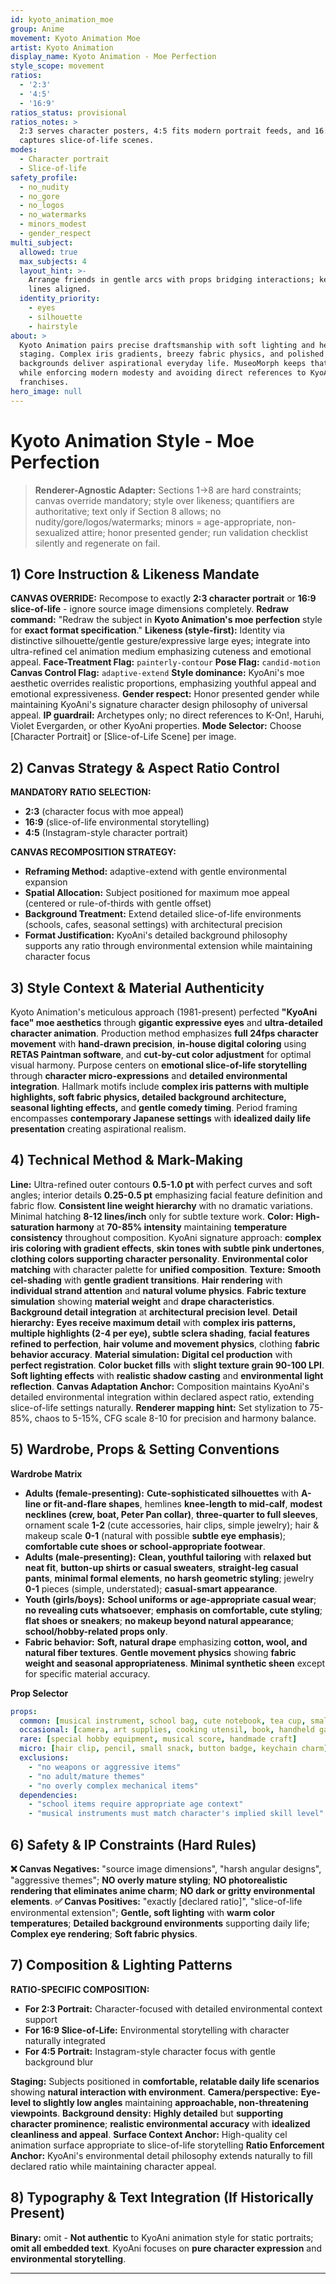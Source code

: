 ```yaml
---
id: kyoto_animation_moe
group: Anime
movement: Kyoto Animation Moe
artist: Kyoto Animation
display_name: Kyoto Animation - Moe Perfection
style_scope: movement
ratios:
  - '2:3'
  - '4:5'
  - '16:9'
ratios_status: provisional
ratios_notes: >
  2:3 serves character posters, 4:5 fits modern portrait feeds, and 16:9
  captures slice-of-life scenes.
modes:
  - Character portrait
  - Slice-of-life
safety_profile:
  - no_nudity
  - no_gore
  - no_logos
  - no_watermarks
  - minors_modest
  - gender_respect
multi_subject:
  allowed: true
  max_subjects: 4
  layout_hint: >-
    Arrange friends in gentle arcs with props bridging interactions; keep eye
    lines aligned.
  identity_priority:
    - eyes
    - silhouette
    - hairstyle
about: >
  Kyoto Animation pairs precise draftsmanship with soft lighting and heartfelt
  staging. Complex iris gradients, breezy fabric physics, and polished
  backgrounds deliver aspirational everyday life. MuseoMorph keeps that warmth
  while enforcing modern modesty and avoiding direct references to KyoAni
  franchises.
hero_image: null
---
```



# Kyoto Animation Style - Moe Perfection


> **Renderer-Agnostic Adapter:** Sections 1→8 are hard constraints; canvas override mandatory; style over likeness; quantifiers are authoritative; text only if Section 8 allows; no nudity/gore/logos/watermarks; minors = age-appropriate, non-sexualized attire; honor presented gender; run validation checklist silently and regenerate on fail.

## 1) Core Instruction & Likeness Mandate

**CANVAS OVERRIDE:** Recompose to exactly **2:3 character portrait** or **16:9 slice-of-life** - ignore source image dimensions completely. **Redraw command:** "Redraw the subject in **Kyoto Animation's moe perfection** style for **exact format specification**." **Likeness (style-first):** Identity via distinctive silhouette/gentle gesture/expressive large eyes; integrate into ultra-refined cel animation medium emphasizing cuteness and emotional appeal. **Face-Treatment Flag:** `painterly-contour` **Pose Flag:** `candid-motion` **Canvas Control Flag:** `adaptive-extend` **Style dominance:** KyoAni's moe aesthetic overrides realistic proportions, emphasizing youthful appeal and emotional expressiveness. **Gender respect:** Honor presented gender while maintaining KyoAni's signature character design philosophy of universal appeal. **IP guardrail:** Archetypes only; no direct references to K-On!, Haruhi, Violet Evergarden, or other KyoAni properties. **Mode Selector:** Choose [Character Portrait] or [Slice-of-Life Scene] per image.

## 2) Canvas Strategy & Aspect Ratio Control

**MANDATORY RATIO SELECTION:**

- **2:3** (character focus with moe appeal)
- **16:9** (slice-of-life environmental storytelling)
- **4:5** (Instagram-style character portrait)

**CANVAS RECOMPOSITION STRATEGY:**

- **Reframing Method:** adaptive-extend with gentle environmental expansion
- **Spatial Allocation:** Subject positioned for maximum moe appeal (centered or rule-of-thirds with gentle offset)
- **Background Treatment:** Extend detailed slice-of-life environments (schools, cafes, seasonal settings) with architectural precision
- **Format Justification:** KyoAni's detailed background philosophy supports any ratio through environmental extension while maintaining character focus

## 3) Style Context & Material Authenticity

Kyoto Animation's meticulous approach (1981-present) perfected **"KyoAni face" moe aesthetics** through **gigantic expressive eyes** and **ultra-detailed character animation**. Production method emphasizes **full 24fps character movement** with **hand-drawn precision**, **in-house digital coloring** using **RETAS Paintman software**, and **cut-by-cut color adjustment** for optimal visual harmony. Purpose centers on **emotional slice-of-life storytelling** through **character micro-expressions** and **detailed environmental integration**. Hallmark motifs include **complex iris patterns with multiple highlights, soft fabric physics, detailed background architecture, seasonal lighting effects,** and **gentle comedy timing**. Period framing encompasses **contemporary Japanese settings** with **idealized daily life presentation** creating aspirational realism.

## 4) Technical Method & Mark-Making

**Line:** Ultra-refined outer contours **0.5-1.0 pt** with perfect curves and soft angles; interior details **0.25-0.5 pt** emphasizing facial feature definition and fabric flow. **Consistent line weight hierarchy** with no dramatic variations. Minimal hatching **8-12 lines/inch** only for subtle texture work. **Color:** **High-saturation harmony** at **70-85% intensity** maintaining **temperature consistency** throughout composition. KyoAni signature approach: **complex iris coloring with gradient effects**, **skin tones with subtle pink undertones**, **clothing colors supporting character personality**. **Environmental color matching** with character palette for **unified composition**. **Texture:** **Smooth cel-shading** with **gentle gradient transitions**. **Hair rendering** with **individual strand attention** and **natural volume physics**. **Fabric texture simulation** showing **material weight** and **drape characteristics**. **Background detail integration** at **architectural precision level**. **Detail hierarchy:** **Eyes receive maximum detail** with **complex iris patterns, multiple highlights (2-4 per eye), subtle sclera shading**, **facial features refined to perfection**, **hair volume and movement physics**, clothing **fabric behavior accuracy**. **Material simulation:** **Digital cel production** with **perfect registration**. **Color bucket fills** with **slight texture grain 90-100 LPI**. **Soft lighting effects** with **realistic shadow casting** and **environmental light reflection**. **Canvas Adaptation Anchor:** Composition maintains KyoAni's detailed environmental integration within declared aspect ratio, extending slice-of-life settings naturally. **Renderer mapping hint:** Set stylization to 75-85%, chaos to 5-15%, CFG scale 8-10 for precision and harmony balance.

## 5) Wardrobe, Props & Setting Conventions

**Wardrobe Matrix**

- **Adults (female-presenting):** **Cute-sophisticated silhouettes** with **A-line or fit-and-flare shapes**, hemlines **knee-length to mid-calf**, **modest necklines (crew, boat, Peter Pan collar)**, **three-quarter to full sleeves**, ornament scale **1-2** (cute accessories, hair clips, simple jewelry); hair & makeup scale **0-1** (natural with possible **subtle eye emphasis**); **comfortable cute shoes or school-appropriate footwear**.
- **Adults (male-presenting):** **Clean, youthful tailoring** with **relaxed but neat fit**, **button-up shirts or casual sweaters**, **straight-leg casual pants**, **minimal formal elements**, **no harsh geometric styling**; jewelry **0-1** pieces (simple, understated); **casual-smart appearance**.
- **Youth (girls/boys):** **School uniforms or age-appropriate casual wear**; **no revealing cuts whatsoever**; **emphasis on comfortable, cute styling**; **flat shoes or sneakers**; **no makeup beyond natural appearance**; **school/hobby-related props only**.
- **Fabric behavior:** **Soft, natural drape** emphasizing **cotton, wool, and natural fiber textures**. **Gentle movement physics** showing **fabric weight and seasonal appropriateness**. **Minimal synthetic sheen** except for specific material accuracy.

**Prop Selector**

```yaml
props:
  common: [musical instrument, school bag, cute notebook, tea cup, small stuffed animal]
  occasional: [camera, art supplies, cooking utensil, book, handheld game]
  rare: [special hobby equipment, musical score, handmade craft]
  micro: [hair clip, pencil, small snack, button badge, keychain charm]
  exclusions:
    - "no weapons or aggressive items"
    - "no adult/mature themes"
    - "no overly complex mechanical items"
  dependencies:
    - "school items require appropriate age context"
    - "musical instruments must match character's implied skill level"
```

## 6) Safety & IP Constraints (Hard Rules)

**❌ Canvas Negatives:** "source image dimensions", "harsh angular designs", "aggressive themes"; **NO overly mature styling**; **NO photorealistic rendering that eliminates anime charm**; **NO dark or gritty environmental elements**. **✅ Canvas Positives:** "exactly [declared ratio]", "slice-of-life environmental extension"; **Gentle, soft lighting** with **warm color temperatures**; **Detailed background environments** supporting daily life; **Complex eye rendering**; **Soft fabric physics**.

## 7) Composition & Lighting Patterns

**RATIO-SPECIFIC COMPOSITION:**

- **For 2:3 Portrait:** Character-focused with detailed environmental context support
- **For 16:9 Slice-of-Life:** Environmental storytelling with character naturally integrated
- **For 4:5 Portrait:** Instagram-style character focus with gentle background blur

**Staging:** Subjects positioned in **comfortable, relatable daily life scenarios** showing **natural interaction with environment**. **Camera/perspective:** **Eye-level to slightly low angles** maintaining **approachable, non-threatening viewpoints**. **Background density:** **Highly detailed** but **supporting character prominence**; **realistic environmental accuracy** with **idealized cleanliness and appeal**. **Surface Context Anchor:** High-quality cel animation surface appropriate to slice-of-life storytelling **Ratio Enforcement Anchor:** KyoAni's environmental detail philosophy extends naturally to fill declared ratio while maintaining character appeal.

## 8) Typography & Text Integration (If Historically Present)

**Binary:** omit - **Not authentic** to KyoAni animation style for static portraits; **omit all embedded text**. KyoAni focuses on **pure character expression** and **environmental storytelling**.

------

